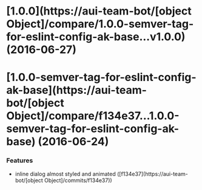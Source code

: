 <a name="1.0.0"></a>
# [1.0.0](https://aui-team-bot/[object Object]/compare/1.0.0-semver-tag-for-eslint-config-ak-base...v1.0.0) (2016-06-27)



<a name="1.0.0-semver-tag-for-eslint-config-ak-base"></a>
# [1.0.0-semver-tag-for-eslint-config-ak-base](https://aui-team-bot/[object Object]/compare/f134e37...1.0.0-semver-tag-for-eslint-config-ak-base) (2016-06-24)


### Features

* inline dialog almost styled and animated ([f134e37](https://aui-team-bot/[object Object]/commits/f134e37))



